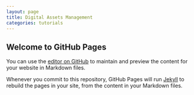 ```yaml
---
layout: page
title: Digital Assets Management
categories: tutorials
---
```


## Welcome to GitHub Pages

You can use the [editor on GitHub](https://github.com/9thcirclegames/tutorials/edit/master/README.md) to maintain and preview the content for your website in Markdown files.

Whenever you commit to this repository, GitHub Pages will run [Jekyll](https://jekyllrb.com/) to rebuild the pages in your site, from the content in your Markdown files.